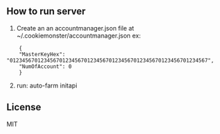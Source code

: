 ## How to run server

1. Create an an accountmanager.json file at ~/.cookiemonster/accountmanager.json
ex: 
```
    {
    "MasterKeyHex": "0123456701234567012345670123456701234567012345670123456701234567",
    "NumOfAccount": 0
    }
```

2. run: auto-farm initapi



## License

MIT


